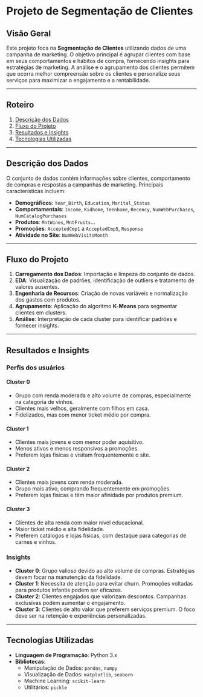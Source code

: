 # Projeto de Segmentação de Clientes

## Visão Geral

Este projeto foca na **Segmentação de Clientes** utilizando dados de uma campanha de marketing. O objetivo principal é agrupar clientes com base em seus comportamentos e hábitos de compra, fornecendo insights para estratégias de marketing. A análise e o agrupamento dos clientes permitem que ocorra melhor compreensão sobre os clientes e personalize seus serviços para maximizar o engajamento e a rentabilidade.

---

## Roteiro

1. [Descrição dos Dados](#descrição-dos-dados)
2. [Fluxo do Projeto](#fluxo-do-projeto)
3. [Resultados e Insights](#resultados-e-insights)
4. [Tecnologias Utilizadas](#tecnologias-utilizadas)

---

## Descrição dos Dados

O conjunto de dados contém informações sobre clientes, comportamento de compras e respostas a campanhas de marketing. Principais características incluem:

- **Demográficos**: `Year_Birth`, `Education`, `Marital_Status`
- **Comportamentais**: `Income`, `Kidhome`, `Teenhome`, `Recency`, `NumWebPurchases`, `NumCatalogPurchases`
- **Produtos**: `MntWines`, `MntFruits`...
- **Promoções**: `AcceptedCmp1` a `AcceptedCmp5`, `Response`
- **Atividade no Site**: `NumWebVisitsMonth`

---

## Fluxo do Projeto

1. **Carregamento dos Dados**: Importação e limpeza do conjunto de dados.
2. **EDA**: Visualização de padrões, identificação de outliers e tratamento de valores ausentes.
3. **Engenharia de Recursos**: Criação de novas variáveis e normalização dos gastos com produtos.
4. **Agrupamento**: Aplicação do algoritmo **K-Means** para segmentar clientes em clusters.
5. **Análise**: Interpretação de cada cluster para identificar padrões e fornecer insights.

---

## Resultados e Insights

### Perfis dos usuários

#### **Cluster 0**
- Grupo com renda moderada e alto volume de compras, especialmente na categoria de vinhos.
- Clientes mais velhos, geralmente com filhos em casa.
- Fidelizados, mas com menor ticket médio por compra.

#### **Cluster 1**
- Clientes mais jovens e com menor poder aquisitivo.
- Menos ativos e menos responsivos a promoções.
- Preferem lojas físicas e visitam frequentemente o site.

#### **Cluster 2**
- Clientes mais jovens com renda moderada.
- Grupo mais ativo, comprando frequentemente em promoções.
- Preferem lojas físicas e têm maior afinidade por produtos premium.

#### **Cluster 3**
- Clientes de alta renda com maior nível educacional.
- Maior ticket médio e alta fidelidade.
- Preferem catálogos e lojas físicas, com destaque para categorias de carnes e vinhos.

### Insights

- **Cluster 0**: Grupo valioso devido ao alto volume de compras. Estratégias devem focar na manutenção da fidelidade.
- **Cluster 1**: Necessita de atenção para evitar churn. Promoções voltadas para produtos infantis podem ser eficazes.
- **Cluster 2**: Clientes engajados que valorizam descontos. Campanhas exclusivas podem aumentar o engajamento.
- **Cluster 3**: Clientes de alto valor que preferem serviços premium. O foco deve ser na retenção e experiências personalizadas.

---

## Tecnologias Utilizadas

- **Linguagem de Programação**: Python 3.x
- **Bibliotecas**:
  - Manipulação de Dados: `pandas`, `numpy`
  - Visualização de Dados: `matplotlib`, `seaborn`
  - Machine Learning: `scikit-learn`
  - Utilitários: `pickle`
